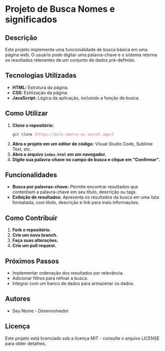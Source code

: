 # Projeto de Busca Nomes e significados

## Descrição
Este projeto implementa uma funcionalidade de busca básica em uma página web. O usuário pode digitar uma palavra-chave e o sistema retorna os resultados relevantes de um conjunto de dados pré-definido.

## Tecnologias Utilizadas
* **HTML:** Estrutura da página.
* **CSS:** Estilização da página.
* **JavaScript:** Lógica da aplicação, incluindo a função de busca.

## Como Utilizar
1. **Clone o repositório:**
   ```bash
   git clone [https://aula-imerss-es.vercel.app/]
   ```
2. **Abra o projeto em um editor de código:** Visual Studio Code, Sublime Text, etc.
3. **Abra o arquivo `index.html` em um navegador.**
4. **Digite sua palavra-chave no campo de busca e clique em "Confirmar".**

## Funcionalidades
* **Busca por palavras-chave:** Permite encontrar resultados que contenham a palavra-chave em seu título, descrição ou tags.
* **Exibição de resultados:** Apresenta os resultados da busca em uma lista formatada, com título, descrição e link para mais informações.

## Como Contribuir
1. **Fork o repositório.**
2. **Crie um novo branch.**
3. **Faça suas alterações.**
4. **Crie um pull request.**

## Próximos Passos
* Implementar ordenação dos resultados por relevância.
* Adicionar filtros para refinar a busca.
* Integrar com um banco de dados para armazenar os dados.

## Autores
* Seu Nome - Desenvolvedor

## Licença
Este projeto está licenciado sob a licença MIT - consulte o arquivo LICENSE para obter detalhes.
